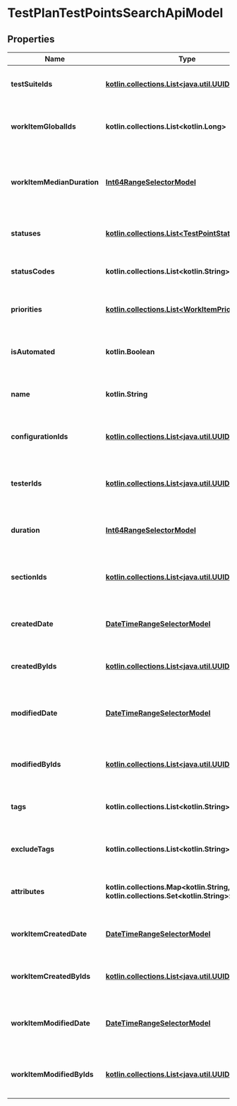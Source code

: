 
# TestPlanTestPointsSearchApiModel

## Properties
| Name | Type | Description | Notes |
| ------------ | ------------- | ------------- | ------------- |
| **testSuiteIds** | [**kotlin.collections.List&lt;java.util.UUID&gt;**](java.util.UUID.md) | Specifies a test point test suite IDs to search for |  [optional] |
| **workItemGlobalIds** | **kotlin.collections.List&lt;kotlin.Long&gt;** | Specifies a test point work item global IDs to search for |  [optional] |
| **workItemMedianDuration** | [**Int64RangeSelectorModel**](Int64RangeSelectorModel.md) | Specifies a test point work item median duration range to search for |  [optional] |
| **statuses** | [**kotlin.collections.List&lt;TestPointStatus&gt;**](TestPointStatus.md) | Specifies a test point statuses to search for |  [optional] |
| **statusCodes** | **kotlin.collections.List&lt;kotlin.String&gt;** | Specifies a test point status codes to search for |  [optional] |
| **priorities** | [**kotlin.collections.List&lt;WorkItemPriorityModel&gt;**](WorkItemPriorityModel.md) | Specifies a test point priorities to search for |  [optional] |
| **isAutomated** | **kotlin.Boolean** | Specifies a test point automation status to search for |  [optional] |
| **name** | **kotlin.String** | Specifies a test point name to search for |  [optional] |
| **configurationIds** | [**kotlin.collections.List&lt;java.util.UUID&gt;**](java.util.UUID.md) | Specifies a test point configuration IDs to search for |  [optional] |
| **testerIds** | [**kotlin.collections.List&lt;java.util.UUID?&gt;**](java.util.UUID.md) | Specifies a test point assigned user IDs to search for |  [optional] |
| **duration** | [**Int64RangeSelectorModel**](Int64RangeSelectorModel.md) | Specifies a test point range of duration to search for |  [optional] |
| **sectionIds** | [**kotlin.collections.List&lt;java.util.UUID&gt;**](java.util.UUID.md) | Specifies a test point work item section IDs to search for |  [optional] |
| **createdDate** | [**DateTimeRangeSelectorModel**](DateTimeRangeSelectorModel.md) | Specifies a test point range of creation date to search for |  [optional] |
| **createdByIds** | [**kotlin.collections.List&lt;java.util.UUID&gt;**](java.util.UUID.md) | Specifies a test point creator IDs to search for |  [optional] |
| **modifiedDate** | [**DateTimeRangeSelectorModel**](DateTimeRangeSelectorModel.md) | Specifies a test point range of last modification date to search for |  [optional] |
| **modifiedByIds** | [**kotlin.collections.List&lt;java.util.UUID&gt;**](java.util.UUID.md) | Specifies a test point last editor IDs to search for |  [optional] |
| **tags** | **kotlin.collections.List&lt;kotlin.String&gt;** | Specifies a test point tags to search for |  [optional] |
| **excludeTags** | **kotlin.collections.List&lt;kotlin.String&gt;** | Specifies a test point tags to exclude to search for |  [optional] |
| **attributes** | **kotlin.collections.Map&lt;kotlin.String, kotlin.collections.Set&lt;kotlin.String&gt;&gt;** | Specifies a test point attributes to search for |  [optional] |
| **workItemCreatedDate** | [**DateTimeRangeSelectorModel**](DateTimeRangeSelectorModel.md) | Specifies a work item range of creation date to search for |  [optional] |
| **workItemCreatedByIds** | [**kotlin.collections.List&lt;java.util.UUID&gt;**](java.util.UUID.md) | Specifies a work item creator IDs to search for |  [optional] |
| **workItemModifiedDate** | [**DateTimeRangeSelectorModel**](DateTimeRangeSelectorModel.md) | Specifies a work item range of last modification date to search for |  [optional] |
| **workItemModifiedByIds** | [**kotlin.collections.List&lt;java.util.UUID&gt;**](java.util.UUID.md) | Specifies a work item last editor IDs to search for |  [optional] |



